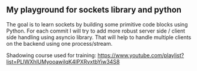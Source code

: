 ## My playground for sockets library and python

The goal is to learn sockets by building some primitive code blocks using Python. For each commit I will try to add more robust server side / client side handling using asyncio library. That will help to handle multiple clients on the backend using one process/stream.

Shadowing course used for training: https://www.youtube.com/playlist?list=PLlWXhlUMyooawilqK4lPXRvxtbYiw34S8